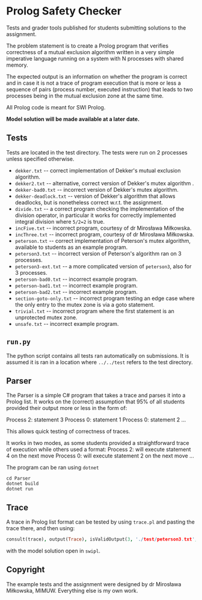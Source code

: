 # Prolog Safety Checker

Tests and grader tools published for students submitting solutions to the assignment.

The problem statement is to create a Prolog program that verifies correctness of a mutual exclusion algorithm written in a very simple imperative language running on a system with N processes with shared memory.

The expected output is an information on whether the program is correct and in case it is not a trace of program execution that is more or less a sequence of pairs (process number, executed instruction) that leads to two processes being in the mutual exclusion zone at the same time.

All Prolog code is meant for SWI Prolog.

**Model solution will be made available at a later date.**

## Tests

Tests are located in the test directory. The tests were run on 2 processes unless specified otherwise.

- `dekker.txt` -- correct implementation of Dekker's mutual exclusion algorithm.
- `dekker2.txt` -- alternative, correct version of Dekker's mutex algorithm .
- `dekker-bad0.txt` -- incorrect version of Dekker's mutex algorithm.
- `dekker-deadlock.txt` -- version of Dekker's algorithm that allows deadlocks, but is nonetheless correct w.r.t. the assignment.
- `divide.txt` -- a correct program checking the implementation of the division operator, in particular it works for correctly implemented integral division where `5/2=2` is true.
- `incFive.txt` -- incorrect program, courtesy of dr Mirosława Miłkowska.
- `incThree.txt` -- incorrect program, courtesy of dr Mirosława Miłkowska.
- `peterson.txt` -- correct implementation of Peterson's mutex algorithm, available to students as an example program.
- `peterson3.txt` -- incorrect version of Peterson's algorithm ran on 3 processes.
- `peterson3-ext.txt` -- a more complicated version of `peterson3`, also for 3 processes.
- `peterson-bad0.txt` -- incorrect example program.
- `peterson-bad1.txt` -- incorrect example program.
- `peterson-bad2.txt` -- incorrect example program.
- `section-goto-only.txt` -- incorrect program testing an edge case where the only entry to the mutex zone is via a goto statement.
- `trivial.txt` -- incorrect program where the first statement is an unprotected mutex zone.
- `unsafe.txt` -- incorrect example program.

## `run.py`

The python script contains all tests ran automatically on submissions. It is assumed it is ran in a location where `../../test` refers to the test directory.

## Parser

The Parser is a simple C# program that takes a trace and parses it into a Prolog list. It works on the (correct) assumption that 95% of all students provided their output more or less in the form of:

 Process 2: statement 3
 Process 0: statement 1
 Process 0: statement 2
 ...
 
This allows quick testing of correctness of traces.

It works in two modes, as some students provided a straightforward trace of execution while others used a format:
  Process 2: will execute statement 4 on the next move
  Process 0: will execute statement 2 on the next move
  ...

The program can be ran using `dotnet`

```
cd Parser
dotnet build
dotnet run
```

## Trace

A trace in Prolog list format can be tested by using `trace.pl` and pasting the trace there, and then using:

```prolog
consult(trace), output(Trace), isValidOutput(3, './test/peterson3.txt', Trace, [0, 1]).
```

with the model solution open in `swipl`.

## Copyright

The example tests and the assignment were designed by dr Mirosława Miłkowska, MIMUW.
Everything else is my own work.
